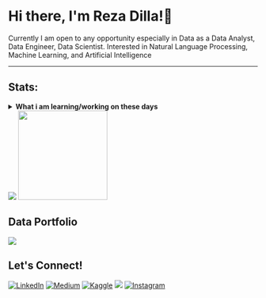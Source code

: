 # Hi there, I'm Reza Dilla!👋
Currently I am open to any opportunity especially in Data as a Data Analyst, Data Engineer, Data Scientist. Interested in Natural Language Processing, Machine Learning, and Artificial Intelligence

------------------------------------------------------------------------------------------------------------------------------------------------
## Stats:
<details>
 <summary><strong>What i am learning/working on these days</strong></summary>
    - 🔭 I’m currently working on ... </br>
    - 🌱 I’m currently learning SwiftUI and UIKit </br>
    - 👯 I’m looking to collaborate on ... </br>
    - 🤔 I’m looking for help with ... </br>
    - 💬 Ask me about anything.</br>
    - 📫 How to reach me: <a href="rezadilla30@gmail.com">Email me!</a>  </br>
    - 😄 Pronouns: He/Him </br>
    - ⚡ Fun fact: ... </br>
</details>
    <img src="https://github-readme-stats.vercel.app/api?username=rezadilla&hide=contribs,prs&show_icons=true&hide_border=true&title_color=000" />
    <img src="https://github-readme-stats.vercel.app/api/top-langs/?username=rezadilla&layout=compact" height=180 />


## Data Portfolio
<p>
    <a href="https://drive.google.com/drive/folders/1OFKHT_GgUs80ucur4m6qqNWs1mt33D78" target="blank"><img src="https://img.shields.io/badge/My_Portfolio-30302f?style=flat&logo=drive" /></a>
</p>
 
 
 ## Let's Connect!
 <p>
  <a href="https://www.linkedin.com/in/reza-dilla-saputri-05b17b190/" target="_blank"><img alt="LinkedIn" src="https://img.shields.io/badge/Linkedln-%230077B5.svg?&style=for-the-badge&logo=linkedin&logoColor=white" /></a> 
  <a href="https://medium.com/@rezadilla30" target="_blank"><img alt="Medium" src="https://img.shields.io/badge/Medium-%2312100E.svg?&style=for-the-badge&logo=medium&logoColor=white" /></a>  
  <a href="https://www.kaggle.com/rezadillasaputri" target="_blank"><img alt="Kaggle" src="https://img.shields.io/badge/Kaggle-2C8EBB?&style=for-the-badge&logo=kaggle&logoColor=white" /></a>  
  <a href="mailto:rezadilla30@gmail.com" target="_blank"><img src="https://img.shields.io/badge/Gmail-D14836?&style=for-the-badge&logo=gmail&logoColor=white"/></a>     
  <a href="https://www.instagram.com/rezadilla_" target="_blank"><img alt="Instagram" src="https://img.shields.io/badge/Instagram-%23E4405F.svg?&style=for-the-badge&logo=instagram&logoColor=white" /></a>  
</p>


<!--
**rezadilla/rezadilla** is a ✨ _special_ ✨ repository because its `README.md` (this file) appears on your GitHub profile.

Here are some ideas to get you started:

- 🔭 I’m currently working on ...
- 🌱 I’m currently learning ...
- 👯 I’m looking to collaborate on ...
- 🤔 I’m looking for help with ...
- 💬 Ask me about ...
- 📫 How to reach me: ...
- 😄 Pronouns: ...
- ⚡ Fun fact: ...
-->
